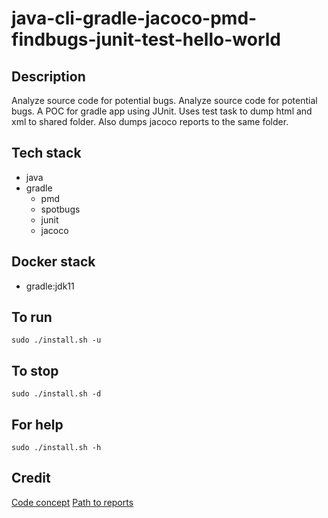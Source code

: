 # java-cli-gradle-jacoco-pmd-findbugs-junit-test-hello-world

## Description
Analyze source code for potential bugs.
Analyze source code for potential bugs.
A POC for gradle app using JUnit.
Uses test task to dump html and xml
to shared folder. Also dumps jacoco reports
to the same folder.

## Tech stack
- java
- gradle
	- pmd
	- spotbugs
  - junit
  - jacoco

## Docker stack
- gradle:jdk11

## To run
`sudo ./install.sh -u`

## To stop
`sudo ./install.sh -d`

## For help
`sudo ./install.sh -h`

## Credit
[Code concept](https://github.com/eugenp/tutorials/tree/master/maven-modules/maven-integration-test)
[Path to reports](https://igorski.co/generating-junit-test-coverage-using-gradle-and-jacoco/)
